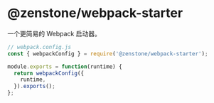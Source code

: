 # @zenstone/webpack-starter

一个更简易的 Webpack 启动器。

```js
// webpack.config.js
const { webpackConfig } = require('@zenstone/webpack-starter');

module.exports = function(runtime) {
  return webpackConfig({
    runtime,
  }).exports();
};
```
